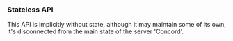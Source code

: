 ### Stateless API


This API is implicitly without state, although it may maintain some of its own, it's disconnected from the main state of the server 'Concord'.
